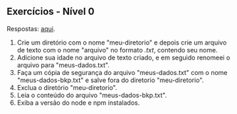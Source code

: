## Exercícios - Nível 0

Respostas: [aqui](Respostas.md).

1. Crie um diretório com o nome "meu-diretorio" e depois crie um arquivo de texto com o nome "arquivo" no formato *.txt*, contendo seu nome.
2. Adicione sua idade no arquivo de texto criado, e em seguido renomeei o arquivo para "meus-dados.txt".
3. Faça um cópia de segurança do arquivo "meus-dados.txt" com o nome "meus-dados-bkp.txt" e salve fora do diretorio "meu-diretorio".
4. Exclua o diretório "meu-diretorio".
5. Leia o conteúdo do arquivo "meus-dados-bkp.txt".
6. Exiba a versão do node e npm instalados.